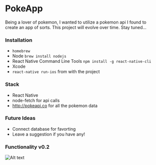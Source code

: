 # PokeApp
Being a lover of pokemon, I wanted to utilize a pokemon api I found to create an app of sorts. This project will evolve over time. Stay tuned...

### Installation
- `homebrew`
- Node `brew install nodejs`
- React Native Command Line Tools `npm install -g react-native-cli`
- Xcode
- `react-native run-ios` from with the project

### Stack
- React Native
- node-fetch for api calls
- http://pokeapi.co for all the pokemon data

### Future Ideas
- Connect database for favorting
- Leave a suggestion if you have any!


### Functionality v0.2

![Alt text](http://g.recordit.co/s9dZVn5pIJ.gif)
